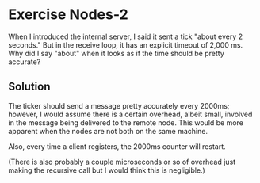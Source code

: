 # Exercise Nodes-2
When I introduced the internal server, I said it sent a tick "about every 2 seconds." But in the receive loop, it has an explicit timeout of 2,000 ms. Why did I say "about" when it looks as if the time should be pretty accurate?

## Solution
The ticker should send a message pretty accurately every 2000ms; however, I would assume there is a certain overhead, albeit small, involved in the message being delivered to the remote node. This would be more apparent when the nodes are not both on the same machine.

Also, every time a client registers, the 2000ms counter will restart.

(There is also probably a couple microseconds or so of overhead just making the recursive call but I would think this is negligible.)
